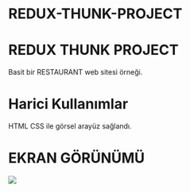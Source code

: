 # REDUX-THUNK-PROJECT
<h1> REDUX THUNK PROJECT </h1>

Basit bir RESTAURANT web sitesi örneği.


<h1> Harici Kullanımlar </h1>

HTML CSS ile görsel arayüz sağlandı.

<h1> EKRAN GÖRÜNÜMÜ</h1>

![](redux-thunkgıf.gif)
